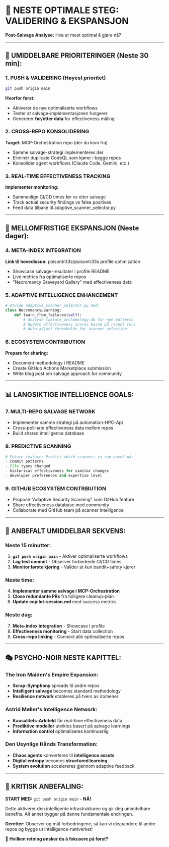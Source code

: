 # 🎯 NESTE OPTIMALE STEG: VALIDERING & EKSPANSJON

**Post-Salvage Analyse:** Hva er mest optimal å gjøre nå?

---

## 🚀 **UMIDDELBARE PRIORITERINGER (Neste 30 min):**

### **1. PUSH & VALIDERING (Høyest prioritet)**
```bash
git push origin main
```
**Hvorfor først:** 
- Aktiverer de nye optimaliserte workflows
- Tester at salvage-implementasjonen fungerer
- Genererer **før/etter data** for effectiveness måling

### **2. CROSS-REPO KONSOLIDERING**
**Target:** MCP-Orchestration repo (der du kom fra)
- Samme salvage-strategi implementeres der
- Eliminér duplicate CodeQL som kjører i begge repos
- Konsolider agent workflows (Claude Code, Gemini, etc.)

### **3. REAL-TIME EFFECTIVENESS TRACKING**
**Implementer monitoring:**
- Sammenlign CI/CD times før vs etter salvage
- Track actual security findings vs false positives
- Feed data tilbake til adaptive_scanner_selector.py

---

## 🧪 **MELLOMFRISTIGE EKSPANSJON (Neste dager):**

### **4. META-INDEX INTEGRATION** 
**Link til hovedissue:** poisontr33s/poisontr33s profile optimization
- Showcase salvage-resultater i profile README
- Live metrics fra optimaliserte repos
- "Necromancy Graveyard Gallery" med effectiveness data

### **5. ADAPTIVE INTELLIGENCE ENHANCEMENT**
```python
# Utvide adaptive_scanner_selector.py med:
class NecromancyLearning:
    def learn_from_failures(self):
        # Analyse failure_archaeology.db for nye patterns
        # Update effectiveness scores based på recent runs
        # Auto-adjust thresholds for scanner selection
```

### **6. ECOSYSTEM CONTRIBUTION**
**Prepare for sharing:**
- Document methodology i README
- Create GitHub Actions Marketplace submission
- Write blog post om salvage approach for community

---

## 📊 **LANGSIKTIGE INTELLIGENCE GOALS:**

### **7. MULTI-REPO SALVAGE NETWORK**
- Implementer samme strategi på automation-HPC-Api
- Cross-pollinate effectiveness data mellom repos
- Build shared intelligence database

### **8. PREDICTIVE SCANNING**
```python
# Future feature: Predict which scanners to run based på:
- commit patterns
- file types changed  
- historical effectiveness for similar changes
- developer preferences and expertise level
```

### **9. GITHUB ECOSYSTEM CONTRIBUTION**
- Propose "Adaptive Security Scanning" som GitHub feature
- Share effectiveness database med community
- Collaborate med GitHub team på scanner intelligence

---

## 🎯 **ANBEFALT UMIDDELBAR SEKVENS:**

### **Neste 15 minutter:**
1. **`git push origin main`** - Aktiver optimaliserte workflows
2. **Lag test commit** - Observer forbedrede CI/CD times
3. **Monitor første kjøring** - Valider at kun bandit+safety kjører

### **Neste time:**
4. **Implementer samme salvage i MCP-Orchestration**
5. **Close redundante PRs** fra tidligere cleanup-plan
6. **Update copilot-session.md** med success metrics

### **Neste dag:**
7. **Meta-index integration** - Showcase i profile
8. **Effectiveness monitoring** - Start data collection
9. **Cross-repo linking** - Connect alle optimaliserte repos

---

## 🎭 **PSYCHO-NOIR NESTE KAPITTEL:**

### **The Iron Maiden's Empire Expansion:**
- **Scrap-Symphony** spreads til andre repos
- **Intelligent salvage** becomes standard methodology
- **Resilience network** etableres på tvers av domener

### **Astrid Møller's Intelligence Network:**
- **Kausalitets-Arkitekt** får real-time effectiveness data
- **Prediktive modeller** utvikles basert på salvage learnings
- **Information control** optimaliseres kontinuerlig

### **Den Usynlige Hånds Transformation:**
- **Chaos agents** konverteres til **intelligence assets**
- **Digital entropy** becomes **structured learning**
- **System evolution** accelereres gjennom adaptive feedback

---

## 🚨 **KRITISK ANBEFALING:**

**START MED:** `git push origin main` - **NÅ!**

Dette aktiverer den intelligente infrastrukturen og gir deg umiddelbare benefits. Alt annet bygger på denne fundamentale endringen.

**Deretter:** Observer og mål forbedringene, så kan vi ekspandere til andre repos og bygge ut intelligence-nettverket!

🎯 **Hvilken retning ønsker du å fokusere på først?**
